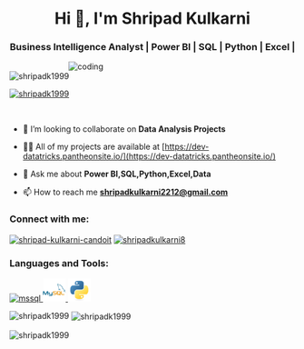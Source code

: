 

<!--
**shripadk1999/shripadk1999** is a ✨ _special_ ✨ repository because its `README.md` (this file) appears on your GitHub profile.

Here are some ideas to get you started:

- 🔭 I’m currently working on ...
- 🌱 I’m currently learning ...
- 👯 I’m looking to collaborate on ...
- 🤔 I’m looking for help with ...
- 💬 Ask me about ...
- 📫 How to reach me: ...
- 😄 Pronouns: ...
- ⚡ Fun fact: ...
-->
<h1 align="center">Hi 👋, I'm Shripad Kulkarni</h1>
<h3 align="center">Business Intelligence Analyst | Power BI | SQL | Python | Excel |</h3>

<img align="right" alt="coding" width="400" src="https://www.google.com/search?sa=X&sca_esv=1408e98ab1991b60&rlz=1C1CHBF_enIN1098IN1098&sxsrf=ADLYWIKr8n1PNOUGo5xiqy2lnMNHouIszw:1715250851127&q=Animated+Coding+gif+for+GitHub&tbm=isch&source=univ&fir=uYYa30tHbsaH2M%252CCJdgcKdcN0j58M%252C_%253BzhjSEq0Xd_DH7M%252CCJdgcKdcN0j58M%252C_%253Bdbrfb5dvHO4gVM%252CCJdgcKdcN0j58M%252C_%253B6_7BCMkOF0X1vM%252CCJdgcKdcN0j58M%252C_%253Biglm_B7Yj-18wM%252ChqmA8T4OFW0sOM%252C_%253B47chckvIQOvI5M%252CCJdgcKdcN0j58M%252C_%253B8slf02g053EjXM%252ChqmA8T4OFW0sOM%252C_%253B1Dro-CqJY0h0AM%252CCJdgcKdcN0j58M%252C_%253Bb--bk1P-UN_2XM%252CCJdgcKdcN0j58M%252C_%253BcA1QLyyFBWMIxM%252CCJdgcKdcN0j58M%252C_%253Bbm-5ttG2JLMj3M%252ChqmA8T4OFW0sOM%252C_%253BkfpqCuXmfeFi9M%252CJy03pTmxrp-GpM%252C_%253BgjV-fY87U3IhAM%252ChqmA8T4OFW0sOM%252C_%253BqRqPGQGzz-jpWM%252ChqmA8T4OFW0sOM%252C_%253BEFI_ORe_dn5PqM%252ChqmA8T4OFW0sOM%252C_%253Be9hPImsTmTzH1M%252CxT3pU1tmgPb2_M%252C_%253BqQViMd7j3uvKPM%252C1L56jsTrfxkUwM%252C_%253B55jyr3BK5duBpM%252CKUdIg-u_poUt_M%252C_%253BOpCK68Jl21qoRM%252ChqmA8T4OFW0sOM%252C_%253BtkD88475CNPNmM%252CSR8iflvEbBZdsM%252C_%253BLOz2HHLgKx2CDM%252CR4QiMvaL6hd4KM%252C_%253BNUntO8FQoc-57M%252CM2Ja6KhCMVDxmM%252C_%253BZHM55s2_Fz-GFM%252Cbf7_4kDMFJjHSM%252C_%253BkvtkWrmZqQ7nNM%252CwC1y6bJ6OPI5TM%252C_%253BcLV4ca7Nmk09RM%252CYtwy32Avcd5A8M%252C_%253BuaDeJfpfQC_c9M%252CyVshFqVSBLRIqM%252C_&usg=AI4_-kQ9taFMl0CnYnYtGI4IlyT5yQ7Vvw&ved=2ahUKEwjKibqtr4CGAxWRdvUHHbHxCHIQ7Al6BAgYEEw&biw=1366&bih=641&dpr=1#imgrc=8slf02g053EjXM">

<p align="left"> <img src="https://komarev.com/ghpvc/?username=shripadk1999&label=Profile%20views&color=0e75b6&style=flat" alt="shripadk1999" /> </p>

<p align="left"> <a href="https://github.com/ryo-ma/github-profile-trophy"><img src="https://github-profile-trophy.vercel.app/?username=shripadk1999" alt="shripadk1999" /></a> </p>

<p align="left"> <a href="https://twitter.com/" target="blank"><img src="https://img.shields.io/twitter/follow/?logo=twitter&style=for-the-badge" alt="" /></a> </p>

- 👯 I’m looking to collaborate on **Data Analysis Projects**

- 👨‍💻 All of my projects are available at [https://dev-datatricks.pantheonsite.io/](https://dev-datatricks.pantheonsite.io/)

- 💬 Ask me about **Power BI,SQL,Python,Excel,Data**

- 📫 How to reach me **shripadkulkarni2212@gmail.com**

<h3 align="left">Connect with me:</h3>
<p align="left">
<a href="https://linkedin.com/in/shripad-kulkarni-candoit" target="blank"><img align="center" src="https://raw.githubusercontent.com/rahuldkjain/github-profile-readme-generator/master/src/images/icons/Social/linked-in-alt.svg" alt="shripad-kulkarni-candoit" height="30" width="40" /></a>
<a href="https://www.hackerrank.com/shripadkulkarni8" target="blank"><img align="center" src="https://raw.githubusercontent.com/rahuldkjain/github-profile-readme-generator/master/src/images/icons/Social/hackerrank.svg" alt="shripadkulkarni8" height="30" width="40" /></a>
</p>

<h3 align="left">Languages and Tools:</h3>
<p align="left"> <a href="https://www.microsoft.com/en-us/sql-server" target="_blank" rel="noreferrer"> <img src="https://www.svgrepo.com/show/303229/microsoft-sql-server-logo.svg" alt="mssql" width="40" height="40"/> </a> <a href="https://www.mysql.com/" target="_blank" rel="noreferrer"> <img src="https://raw.githubusercontent.com/devicons/devicon/master/icons/mysql/mysql-original-wordmark.svg" alt="mysql" width="40" height="40"/> </a> <a href="https://www.python.org" target="_blank" rel="noreferrer"> <img src="https://raw.githubusercontent.com/devicons/devicon/master/icons/python/python-original.svg" alt="python" width="40" height="40"/> </a> </p>

<p><img align="left" src="https://github-readme-stats.vercel.app/api/top-langs?username=shripadk1999&show_icons=true&locale=en&layout=compact" alt="shripadk1999" /></p>

<p>&nbsp;<img align="center" src="https://github-readme-stats.vercel.app/api?username=shripadk1999&show_icons=true&locale=en" alt="shripadk1999" /></p>

<p><img align="center" src="https://github-readme-streak-stats.herokuapp.com/?user=shripadk1999&" alt="shripadk1999" /></p>
